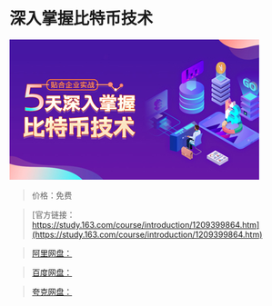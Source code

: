 # 深入掌握比特币技术

![img](../../../assets/study163/free/1ba6fbf29d2f4a8d8e27dd9e67486ad4.jpg)

> 价格：免费

> [官方链接：https://study.163.com/course/introduction/1209399864.htm](https://study.163.com/course/introduction/1209399864.htm)

> [阿里网盘：]()

> [百度网盘：]()

> [夸克网盘：]()
